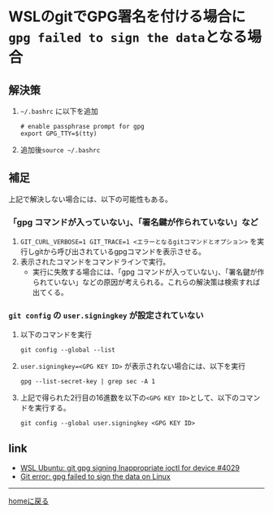 # WSLのgitでGPG署名を付ける場合に`gpg failed to sign the data`となる場合

## 解決策

1. `~/.bashrc` に以下を追加

    ```shell
    # enable passphrase prompt for gpg
    export GPG_TTY=$(tty)
    ```

2. 追加後`source ~/.bashrc`

## 補足

上記で解決しない場合には、以下の可能性もある。

### 「gpg コマンドが入っていない」、「署名鍵が作られていない」など

1. `GIT_CURL_VERBOSE=1 GIT_TRACE=1 <エラーとなるgitコマンドとオプション>` を実行しgitから呼び出されているgpgコマンドを表示させる。
2. 表示されたコマンドをコマンドラインで実行。
    - 実行に失敗する場合には、「gpg コマンドが入っていない」、「署名鍵が作られていない」などの原因が考えられる。これらの解決策は検索すれば出てくる。

### `git config` の `user.signingkey` が設定されていない

1. 以下のコマンドを実行

    ```console
    git config --global --list
    ```

2. `user.signingkey=<GPG KEY ID>` が表示されない場合には、以下を実行

    ```console
    gpg --list-secret-key | grep sec -A 1
    ```

3. 上記で得られた2行目の16進数を以下の`<GPG KEY ID>`として、以下のコマンドを実行する。

    ```console
    git config --global user.signingkey <GPG KEY ID>
    ```

## link

- [WSL Ubuntu: git gpg signing Inappropriate ioctl for device #4029](https://github.com/microsoft/WSL/issues/4029)
- [Git error: gpg failed to sign the data on Linux](https://stackoverflow.com/questions/52808365/git-error-gpg-failed-to-sign-the-data-on-linux)

---
[homeに戻る](https://kazkobara.github.io/)
